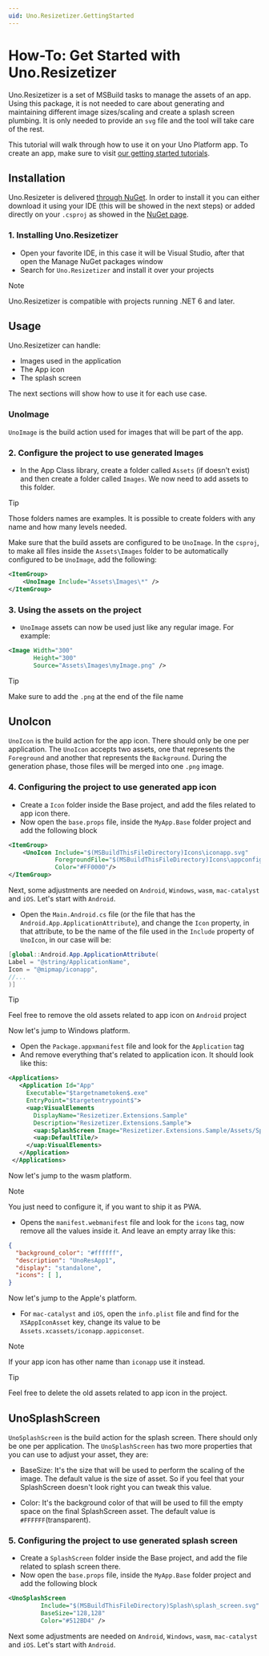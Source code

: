 ```yaml
---
uid: Uno.Resizetizer.GettingStarted
---
```


# How-To: Get Started with Uno.Resizetizer

Uno.Resizetizer is a set of MSBuild tasks to manage the assets of an app. Using this package, it is not needed to care about generating and maintaining different image sizes/scaling and create a splash screen plumbing. It is only needed to provide an `svg` file and the tool will take care of the rest.

This tutorial will walk through how to use it on your Uno Platform app. To create an app, make sure to visit [our getting started tutorials](xref:Uno.GetStarted).

## Installation

Uno.Resizeter is delivered [through NuGet](https://www.nuget.org/packages/Uno.Resizetizer). In order to install it you can either download it using your IDE (this will be showed in the next steps) or added directly on your `.csproj` as showed in the [NuGet page](https://www.nuget.org/packages/Uno.Resizetizer/).

### 1. Installing Uno.Resizetizer

* Open your favorite IDE, in this case it will be Visual Studio, after that open the Manage NuGet packages window
* Search for `Uno.Resizetizer` and install it over your projects

> [!NOTE]
> Uno.Resizetizer is compatible with projects running .NET 6 and later.

## Usage

Uno.Resizetizer can handle:

* Images used in the application
* The App icon
* The splash screen

The next sections will show how to use it for each use case.

### UnoImage

`UnoImage` is the build action used for images that will be part of the app.

### 2. Configure the project to use generated Images

* In the App Class library, create a folder called `Assets` (if doesn't exist) and then create a folder called `Images`. We now need to add assets to this folder.

> [!TIP]
> Those folders names are examples. It is possible to create folders with any name and how many levels needed.

Make sure that the build assets are configured to be `UnoImage`. In the `csproj`, to make all files inside the `Assets\Images` folder to be automatically configured to be `UnoImage`, add the following:

```xml
<ItemGroup>
    <UnoImage Include="Assets\Images\*" />
</ItemGroup>
```

### 3. Using the assets on the project

* `UnoImage` assets can now be used just like any regular image. For example:

```xml
<Image Width="300"
       Height="300"
       Source="Assets\Images\myImage.png" />
```

> [!TIP]
> Make sure to add the `.png` at the end of the file name

## UnoIcon

`UnoIcon` is the build action for the app icon. There should only be one per application. The `UnoIcon` accepts two assets, one that represents the `Foreground` and another that represents the `Background`. During the generation phase, those files will be merged into one `.png` image.

### 4. Configuring the project to use generated app icon

* Create a `Icon` folder inside the Base project, and add the files related to app icon there.
* Now open the `base.props` file, inside the `MyApp.Base` folder project and add the following block

```xml
<ItemGroup>
    <UnoIcon Include="$(MSBuildThisFileDirectory)Icons\iconapp.svg"
             ForegroundFile="$(MSBuildThisFileDirectory)Icons\appconfig.svg"
             Color="#FF0000"/>
</ItemGroup>
```

Next, some adjustments are needed on `Android`, `Windows`, `wasm`, `mac-catalyst` and `iOS`. Let's start with `Android`.

* Open the `Main.Android.cs` file (or the file that has the `Android.App.ApplicationAttribute`), and change the `Icon` property, in that attribute, to be the name of the file used in the `Include` property of `UnoIcon`, in our case will be:

```csharp
[global::Android.App.ApplicationAttribute(
Label = "@string/ApplicationName",
Icon = "@mipmap/iconapp",
//...
)]
```

> [!TIP]
> Feel free to remove the old assets related to app icon on `Android` project

Now let's jump to Windows platform.

* Open the `Package.appxmanifest` file and look for the `Application` tag
* And remove everything that's related to application icon. It should look like this:

```xml
<Applications>
   <Application Id="App"
     Executable="$targetnametoken$.exe"
     EntryPoint="$targetentrypoint$">
     <uap:VisualElements
       DisplayName="Resizetizer.Extensions.Sample"
       Description="Resizetizer.Extensions.Sample">
       <uap:SplashScreen Image="Resizetizer.Extensions.Sample/Assets/SplashScreen.png" />
       <uap:DefaultTile/>
     </uap:VisualElements>
   </Application>
 </Applications>
```

Now let's jump to the wasm platform.

> [!NOTE]
> You just need to configure it, if you want to ship it as PWA.

* Opens the `manifest.webmanifest` file and look for the `icons` tag, now remove all the values inside it. And leave an empty array like this:

```json
{
  "background_color": "#ffffff",
  "description": "UnoResApp1",
  "display": "standalone",
  "icons": [ ],
}
```

Now let's jump to the Apple's platform.

* For `mac-catalyst` and `iOS`, open the `info.plist` file and find for the `XSAppIconAsset` key, change its value to be `Assets.xcassets/iconapp.appiconset`.

> [!NOTE]
> If your app icon has other name than `iconapp` use it instead.

> [!TIP]
> Feel free to delete the old assets related to app icon in the project.

## UnoSplashScreen

`UnoSplashScreen` is the build action for the splash screen. There should only be one per application. The `UnoSplashScreen` has two more properties that you can use to adjust your asset, they are:

* BaseSize: It's the size that will be used to perform the scaling of the image. The default value is the size of asset. So if you feel that your SplashScreen doesn't look right you can tweak this value.

* Color: It's the background color of that will be used to fill the empty space on the final SplashScreen asset. The default value is `#FFFFFF`(transparent).

### 5. Configuring the project to use generated splash screen

* Create a `SplashScreen` folder inside the Base project, and add the file related to splash screen there.
* Now open the `base.props` file, inside the `MyApp.Base` folder project and add the following block

```xml
<UnoSplashScreen
         Include="$(MSBuildThisFileDirectory)Splash\splash_screen.svg"
         BaseSize="128,128"
         Color="#512BD4" />
```

Next some adjustments are needed on `Android`, `Windows`, `wasm`, `mac-catalyst` and `iOS`. Let's start with `Android`.

